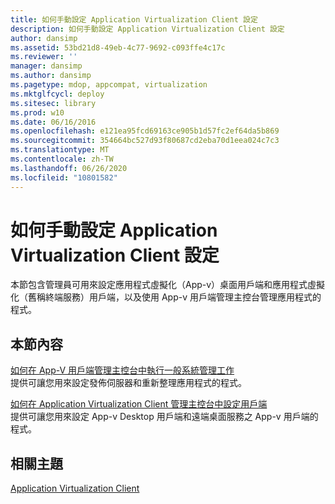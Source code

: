 ```yaml
---
title: 如何手動設定 Application Virtualization Client 設定
description: 如何手動設定 Application Virtualization Client 設定
author: dansimp
ms.assetid: 53bd21d8-49eb-4c77-9692-c093ffe4c17c
ms.reviewer: ''
manager: dansimp
ms.author: dansimp
ms.pagetype: mdop, appcompat, virtualization
ms.mktglfcycl: deploy
ms.sitesec: library
ms.prod: w10
ms.date: 06/16/2016
ms.openlocfilehash: e121ea95fcd69163ce905b1d57fc2ef64da5b869
ms.sourcegitcommit: 354664bc527d93f80687cd2eba70d1eea024c7c3
ms.translationtype: MT
ms.contentlocale: zh-TW
ms.lasthandoff: 06/26/2020
ms.locfileid: "10801582"
---
```

# 如何手動設定 Application Virtualization Client 設定


本節包含管理員可用來設定應用程式虛擬化（App-v）桌面用戶端和應用程式虛擬化（舊稱終端服務）用戶端，以及使用 App-v 用戶端管理主控台管理應用程式的程式。

## 本節內容


<a href="" id="how-to-perform-general-administrative-tasks-in-the-app-v-client-management-console"></a>[如何在 App-V 用戶端管理主控台中執行一般系統管理工作](how-to-perform-general-administrative-tasks-in-the-app-v-client-management-console.md)  
提供可讓您用來設定發佈伺服器和重新整理應用程式的程式。

<a href="" id="how-to-configure-the-client-in-the-application-virtualization-client-management-console"></a>[如何在 Application Virtualization Client 管理主控台中設定用戶端](how-to-configure-the-client-in-the-application-virtualization-client-management-console.md)  
提供可讓您用來設定 App-v Desktop 用戶端和遠端桌面服務之 App-v 用戶端的程式。

## 相關主題


[Application Virtualization Client](application-virtualization-client.md)

 

 





